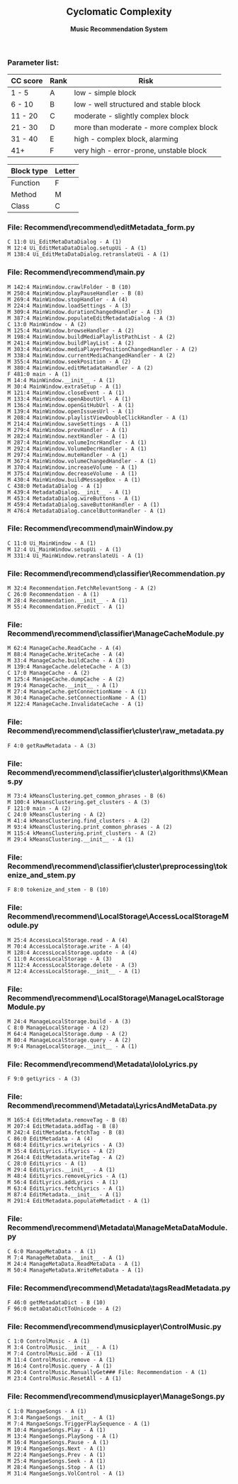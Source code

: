 <div align=center>
  <h1></h1>
  <h2>Cyclomatic Complexity</h2>
  <b> Music Recommendation System </b><br />
</div><br /><br />

### Parameter list:

| CC score | Rank | Risk |
| --- | --- | --- |
| 1 - 5 | A | low - simple block |
| 6 - 10 | B | low - well structured and stable block |
| 11 - 20 | C |	moderate - slightly complex block |
| 21 - 30 | D | more than moderate - more complex block |
| 31 - 40 | E | high - complex block, alarming |
| 41+ |	F | very high - error-prone, unstable block |

| Block type | Letter |
| --- | --- |
| Function | F |
| Method | M |
| Class | C |

### File: Recommend\recommend\editMetadata_form.py
    C 11:0 Ui_EditMetaDataDialog - A (1)
    M 12:4 Ui_EditMetaDataDialog.setupUi - A (1)
    M 138:4 Ui_EditMetaDataDialog.retranslateUi - A (1)
### File: Recommend\recommend\main.py
    M 142:4 MainWindow.crawlFolder - B (10)
    M 250:4 MainWindow.playPauseHandler - B (8)
    M 269:4 MainWindow.stopHandler - A (4)
    M 224:4 MainWindow.loadSettings - A (3)
    M 309:4 MainWindow.durationChangedHandler - A (3)
    M 387:4 MainWindow.populateEditMetadataDialog - A (3)
    C 13:0 MainWindow - A (2)
    M 125:4 MainWindow.browseHandler - A (2)
    M 198:4 MainWindow.buildMediaPlaylistPathList - A (2)
    M 241:4 MainWindow.buildPlayList - A (2)
    M 303:4 MainWindow.mediaPlayerPositionChangedHandler - A (2)
    M 338:4 MainWindow.currentMediaChangedHandler - A (2)
    M 355:4 MainWindow.seekPosition - A (2)
    M 380:4 MainWindow.editMetadataHandler - A (2)
    F 481:0 main - A (1)
    M 14:4 MainWindow.__init__ - A (1)
    M 30:4 MainWindow.extraSetup - A (1)
    M 121:4 MainWindow.closeEvent - A (1)
    M 133:4 MainWindow.openAboutUrl - A (1)
    M 136:4 MainWindow.openGitHubUrl - A (1)
    M 139:4 MainWindow.openIssuesUrl - A (1)
    M 208:4 MainWindow.playlistViewDoubleClickHandler - A (1)
    M 214:4 MainWindow.saveSettings - A (1)
    M 279:4 MainWindow.prevHandler - A (1)
    M 282:4 MainWindow.nextHandler - A (1)
    M 287:4 MainWindow.volumeIncrHandler - A (1)
    M 292:4 MainWindow.VolumeDecrHandler - A (1)
    M 297:4 MainWindow.muteHandler - A (1)
    M 367:4 MainWindow.volumeChangedHandler - A (1)
    M 370:4 MainWindow.increaseVolume - A (1)
    M 375:4 MainWindow.decreaseVolume - A (1)
    M 430:4 MainWindow.buildMessageBox - A (1)
    C 438:0 MetadataDialog - A (1)
    M 439:4 MetadataDialog.__init__ - A (1)
    M 453:4 MetadataDialog.wireButtons - A (1)
    M 459:4 MetadataDialog.saveButtonHandler - A (1)
    M 476:4 MetadataDialog.cancelButtonHandler - A (1)
### File: Recommend\recommend\mainWindow.py
    C 11:0 Ui_MainWindow - A (1)
    M 12:4 Ui_MainWindow.setupUi - A (1)
    M 331:4 Ui_MainWindow.retranslateUi - A (1)
### File: Recommend\recommend\classifier\Recommendation.py
    M 32:4 Recommendation.FetchRelevantSong - A (2)
    C 26:0 Recommendation - A (1)
    M 28:4 Recommendation.__init__ - A (1)
    M 55:4 Recommendation.Predict - A (1)
### File: Recommend\recommend\classifier\ManageCacheModule.py
    M 62:4 ManageCache.ReadCache - A (4)
    M 88:4 ManageCache.WriteCache - A (4)
    M 33:4 ManageCache.buildCache - A (3)
    M 139:4 ManageCache.deleteCache - A (3)
    C 17:0 ManageCache - A (2)
    M 125:4 ManageCache.dumpCache - A (2)
    M 19:4 ManageCache.__init__ - A (1)
    M 27:4 ManageCache.getConnectionName - A (1)
    M 30:4 ManageCache.setConnectionName - A (1)
    M 122:4 ManageCache.InvalidateCache - A (1)
### File: Recommend\recommend\classifier\cluster\raw_metadata.py
    F 4:0 getRawMetadata - A (3)
### File: Recommend\recommend\classifier\cluster\algorithms\KMeans.py
    M 73:4 kMeansClustering.get_common_phrases - B (6)
    M 100:4 kMeansClustering.get_clusters - A (3)
    F 121:0 main - A (2)
    C 24:0 kMeansClustering - A (2)
    M 41:4 kMeansClustering.find_clusters - A (2)
    M 93:4 kMeansClustering.print_common_phrases - A (2)
    M 115:4 kMeansClustering.print_clusters - A (2)
    M 29:4 kMeansClustering.__init__ - A (1)
### File: Recommend\recommend\classifier\cluster\preprocessing\tokenize_and_stem.py
    F 8:0 tokenize_and_stem - B (10)
### File: Recommend\recommend\LocalStorage\AccessLocalStorageModule.py
    M 25:4 AccessLocalStorage.read - A (4)
    M 70:4 AccessLocalStorage.write - A (4)
    M 128:4 AccessLocalStorage.update - A (4)
    C 11:0 AccessLocalStorage - A (3)
    M 112:4 AccessLocalStorage.delete - A (3)
    M 12:4 AccessLocalStorage.__init__ - A (1)
### File: Recommend\recommend\LocalStorage\ManageLocalStorageModule.py
    M 24:4 ManageLocalStorage.build - A (3)
    C 8:0 ManageLocalStorage - A (2)
    M 64:4 ManageLocalStorage.dump - A (2)
    M 80:4 ManageLocalStorage.query - A (2)
    M 9:4 ManageLocalStorage.__init__ - A (1)
### File: Recommend\recommend\Metadata\loloLyrics.py
    F 9:0 getLyrics - A (3)
### File: Recommend\recommend\Metadata\LyricsAndMetaData.py
    M 165:4 EditMetadata.removeTag - B (8)
    M 207:4 EditMetadata.addTag - B (8)
    M 242:4 EditMetadata.fetchTag - B (8)
    C 86:0 EditMetadata - A (4)
    M 68:4 EditLyrics.writeLyrics - A (3)
    M 35:4 EditLyrics.ifLyrics - A (2)
    M 264:4 EditMetadata.writeTag - A (2)
    C 28:0 EditLyrics - A (1)
    M 29:4 EditLyrics.__init__ - A (1)
    M 48:4 EditLyrics.removeLyrics - A (1)
    M 56:4 EditLyrics.addLyrics - A (1)
    M 63:4 EditLyrics.fetchLyrics - A (1)
    M 87:4 EditMetadata.__init__ - A (1)
    M 291:4 EditMetadata.populateMetadict - A (1)
### File: Recommend\recommend\Metadata\ManageMetaDataModule.py
    C 6:0 ManageMetaData - A (1)
    M 7:4 ManageMetaData.__init__ - A (1)
    M 24:4 ManageMetaData.ReadMetaData - A (1)
    M 50:4 ManageMetaData.WriteMetaData - A (1)
### File: Recommend\recommend\Metadata\tagsReadMetadata.py
    F 46:0 getMetadataDict - B (10)
    F 96:0 metaDataDictToUnicode - A (2)
### File: Recommend\recommend\musicplayer\ControlMusic.py
    C 1:0 ControlMusic - A (1)
    M 3:4 ControlMusic.__init__ - A (1)
    M 7:4 ControlMusic.add - A (1)
    M 11:4 ControlMusic.remove - A (1)
    M 16:4 ControlMusic.query - A (1)
    M 20:4 ControlMusic.ManuallyGet### File: Recommendation - A (1)
    M 23:4 ControlMusic.ResetAll - A (1)
### File: Recommend\recommend\musicplayer\ManageSongs.py
    C 1:0 MangaeSongs - A (1)
    M 3:4 MangaeSongs.__init__ - A (1)
    M 7:4 MangaeSongs.TriggerPlaySequence - A (1)
    M 10:4 MangaeSongs.Play - A (1)
    M 13:4 MangaeSongs.PlaySong - A (1)
    M 16:4 MangaeSongs.Pause - A (1)
    M 19:4 MangaeSongs.Next - A (1)
    M 22:4 MangaeSongs.Prev - A (1)
    M 25:4 MangaeSongs.Seek - A (1)
    M 28:4 MangaeSongs.Stop - A (1)
    M 31:4 MangaeSongs.VolControl - A (1)
